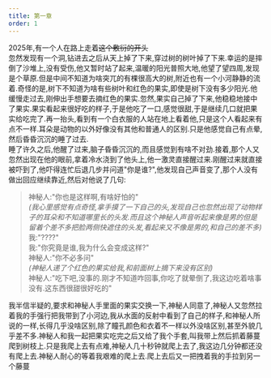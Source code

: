 ```yaml
---
title: 第一章
order: 1
---
```


2025年,有一个人在路上走着~~这个敷衍的开头~~  
忽然发现有一个洞,钻进去之后从天上掉了下来,穿过树的树叶掉了下来.幸运的是摔倒了沙堆上,没有受伤,他又暂时站了起来,温暖的阳光普照大地,他望了望四周,发现是个草原.但是中间不知道为啥突兀的有棵很高大的树,附近也有一个小河静静的流着.奇怪的是,树下不知道为啥有些树叶和红色的果实,即使是树下没有多少阳光.他缓慢走过去,刚伸出手想要去摘红色的果实.忽然,果实自己掉了下来,他稳稳地接中了果实.果实看起来很好吃的样子,于是他吃了一口,感觉很甜,于是继续几口就把果实给吃完了.再一抬头,看到有一个白衣服的人站在地上看着他,只是这个人看起来有点不一样.耳朵是动物的以外好像没有其他和普通人的区别.只是他感觉自己有点晕,然后昏昏沉沉的睡了过去.    
睡了许久之后,他醒了过来,脑子昏昏沉沉的,而且感觉到有啥不对劲.接着,那个人又忽然出现在他的眼前,拿着冷水浇到了他头上,他一激灵直接醒过来.刚醒过来就直接被吓到了,他吓得连忙后退几步并问道"你是谁?",他发现自己声音变了,那个人没有做出回应继续靠近,然后对他说了几句:  

> 神秘人:"你也是这样啊,有啥好怕的"  
*(我心里感觉有点奇怪,拿手摸了一下自己的头,发现自己也忽然出现了动物样子的耳朵和不知道哪里长的头发.而且这个神秘人声音听起来像是男的但是留着个差不多把脸两侧快遮住的头发,看起来又不像是男的,和自己的差不多)*  
我:"????"  
我:"你究竟是谁,我为什么会变成这样?"  
神秘人:"你不必多问"  
*(神秘人递了个红色的果实给我,和前面树上摘下来没有区别)*  
神秘人:"吃下吧,没事的.刚才不知道咋回事,你吃了就晕倒了,我这边吃着啥事没有.这东西很甜很好吃的"   

我半信半疑的,要求和神秘人手里面的果实交换一下,神秘人同意了,神秘人又忽然拉着我的手强行把我带到了小河边,我从水面的反射中看到了自己的样子,和神秘人所说的一样,长得几乎没啥区别,除了瞳孔颜色和衣着不一样以外没啥区别,甚至外貌几乎差不多.神秘人和我一起把果实吃完之后又给了我个手套,叫我带上然后抓着藤蔓爬到树枝上.只是我爬上去有点难,神秘人几十秒钟就爬上去了,我这边几分钟都还没有爬上去.神秘人耐心的等着我艰难的爬上去.爬上去后又一把拽着我的手拉到另一个藤蔓